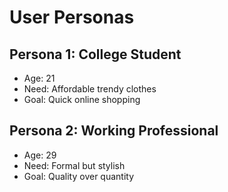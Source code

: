 # User Personas

## Persona 1: College Student
- Age: 21
- Need: Affordable trendy clothes
- Goal: Quick online shopping

## Persona 2: Working Professional
- Age: 29
- Need: Formal but stylish
- Goal: Quality over quantity
